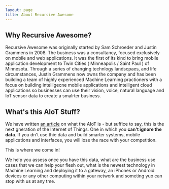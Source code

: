 ```yaml
---
layout: page
title: About Recursive Awesome
---
```



## Why Recursive Awesome?
Recursive Awesome was originally started by Sam Schroeder and Justin Grammens in 2008. The business was a consultancy, focused exclusively on mobile and web applications. It was the first of its kind to bring mobile application development to Twin Cities ( Minneapolis / Saint Paul ) of Minnesota. Through a series of changing technlogy landscpaes,  and life circumstances, Justin Grammens now owns the company and has been building a team of highly experienced Machine Learning practioners with a focus on building intelligecne mobile applications and intelligent cloud applications so businesses can use their vision, voice, natural language and IoT sensor data to create a smalrter business.

## What's this AIoT Stuff?
We have written [an article](/blog/aiot) on what the AIoT is - but suffice to say, this is the next gneration of the Internet of Things. One in which you **can't ignore the data**. If you dn't use thie data and build smarter systems, mobile applications and interfaces, you will lose the race with your competition.

This is where we come in!

We help you assess once you have this data, what are the business use cases that we can help your flesh out, what is the newest technology in Machine Learning and deploying it to a gateway, an iPhones or Android devices or any other computing within your network and someting yuo can stop with us at any tme.
